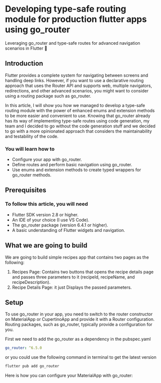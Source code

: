 # Developing type-safe routing module for production flutter apps using go_router

Leveraging go_router and type-safe routes for advanced navigation scenarios in Flutter 🚀

## Introduction

Flutter provides a complete system for navigating between screens and handling deep links. However, if you want to use a declarative routing approach that uses the Router API and supports web, multiple navigators, redirections, and other advanced scenarios, you might want to consider using a routing package such as go_router.

In this article, I will show you how we managed to develop a type-safe routing module with the power of enhanced enums and extension methods to be more easier and convenient to use. Knowing that go_router already has its way of implementing type-safe routes using code generation, my team and I decided to go without the code generation stuff and we decided to go with a more opinionated approach that considers the maintainability and testability of the code.

### You will learn how to

- Configure your app with go_router.
- Define routes and perform basic navigation using go_router.
- Use enums and extension methods to create typed wrappers for go_router methods.

## Prerequisites

### To follow this article, you will need

- Flutter SDK version 2.8 or higher.
- An IDE of your choice (I use VS Code).
- The go_router package (version 6.4.1 or higher).
- A basic understanding of Flutter widgets and navigation.

## What we are going to build


We are going to build simple recipes app that contains two pages as the following:

1. Recipes Page: Contains two buttons that opens the recipe details page and passes three parameters to it (recipeId, recipeName, and recipeDescription).
2. Recipe Details Page: it just Displays the passed parameters.

## Setup

To use go_router in your app, you need to switch to the router constructor on MaterialApp or CupertinoApp and provide it with a Router configuration. Routing packages, such as go_router, typically provide a configuration for you.

First we need to add the go_router as a dependency in the pubspec.yaml

```yaml
go_router: ^6.5.0
```

or you could use the following command in terminal to get the latest version

```bash
flutter pub add go_router 
```

Here is how you can configure your MaterialApp with go_router:

```dart

```